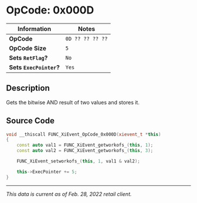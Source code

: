 # OpCode: 0x000D

| Information               | Notes |
|---                        |---    |
| **OpCode**                | `0D ?? ?? ?? ??` |
| **OpCode Size**           | `5`   |
| **Sets `RetFlag`?**       | `No`  |
| **Sets `ExecPointer`?**   | `Yes` |

## Description

Gets the bitwise AND result of two values and stores it.

## Source Code

```cpp
void __thiscall FUNC_XiEvent_OpCode_0x000D(xievent_t *this)
{
    const auto val1 = FUNC_XiEvent_getworkofs_(this, 1);
    const auto val2 = FUNC_XiEvent_getworkofs_(this, 3);

    FUNC_XiEvent_setworkofs_(this, 1, val1 & val2);

    this->ExecPointer += 5;
}
```

---

_This data is current as of Feb. 28, 2022 retail client._